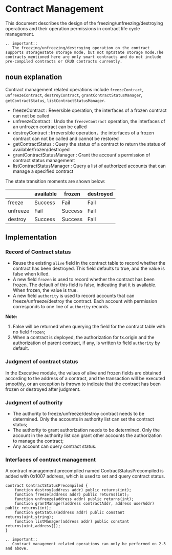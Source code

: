 # Contract Management

This document describes the design of the freezing/unfreezing/destroying operations and their operation permissions in contract life cycle management.

```eval_rst
.. important::
   The freezing/unfreezing/destroying operation on the contract supports storagestate storage mode, but not mptstate storage mode.The contracts mentioned here are only smart contracts and do not include pre-compiled contracts or CRUD contracts currently.
```

## noun explanation

Contract management related operations include `freezeContract`, `unfreezeContract`, `destroyContract`, `grantContractStatusManager`, `getContractStatus`, `listContractStatusManager`.

- freezeContract : Reversible operation, the interfaces of a frozen contract can not be called
- unfreezeContract : Undo the `freezeContract` operation, the interfaces of an unfrozen contract can be called
- destroyContract : Irreversible operation，the interfaces of a frozen contract can not be called and cannot be restored
- getContractStatus : Query the status of a contract to return the status of available/frozen/destroyed
- grantContractStatusManager : Grant the account's permission of contract status managememt
- listContractStatusManager : Query a list of authorized accounts that can manage a specified contract

The state transition moments are shown below:

|          | available | frozen  | destroyed |
| -------- | --------- | ------- | --------- |
| freeze   | Success   | Fail    | Fail      |
| unfreeze | Fail      | Success | Fail      |
| destroy  | Success   | Success | Fail      |

## Implementation

### Record of Contract status

- Reuse the existing `alive` field in the contract table to record whether the contract has been destroyed. This field defaults to true, and the value is false when killed.
- A new field `frozen` is used to record whether the contract has been frozen. The default of this field is false, indicating that it is available. When frozen, the value is true.
- A new field `authority` is used to record accounts that can freeze/unfreeze/destroy the contract. Each account with permission corresponds to one line of `authority` records.

**Note:**

1. False will be returned when querying the field for the contract table with no field `frozen`;
2. When a contract is deployed, the authorization for tx.origin and the authorization of parent contract, if any, is written to field `authority` by default.

### Judgment of contract status

In the Executive module, the values of alive and frozen fields are obtained according to the address of a contract, and the transaction will be executed smoothly, or an exception is thrown to indicate that the contract has been frozen or destroyed after judgment.

### Judgment of authority

- The authority to freeze/unfreeze/destroy contract needs to be determined. Only the accounts in authority list can set the contract status;
- The authority to grant authorization needs to be determined. Only the account in the authority list can grant other accounts the authorization to manage the contract;
- Any account can query contract status.

### Interfaces of contract management

A contract management precompiled named ContractStatusPrecompiled is added with 0x1007 address, which is used to set and query contract status.

```text
contract ContractStatusPrecompiled {
    function destroy(address addr) public returns(int);
    function freeze(address addr) public returns(int);
    function unfreeze(address addr) public returns(int);
    function grantManager(address contractAddr, address userAddr) public returns(int);
    function getStatus(address addr) public constant returns(uint,string);
    function listManager(address addr) public constant returns(uint,address[]);
}
```

```eval_rst
.. important::
   Contract management related operations can only be performed on 2.3 and above.
```
